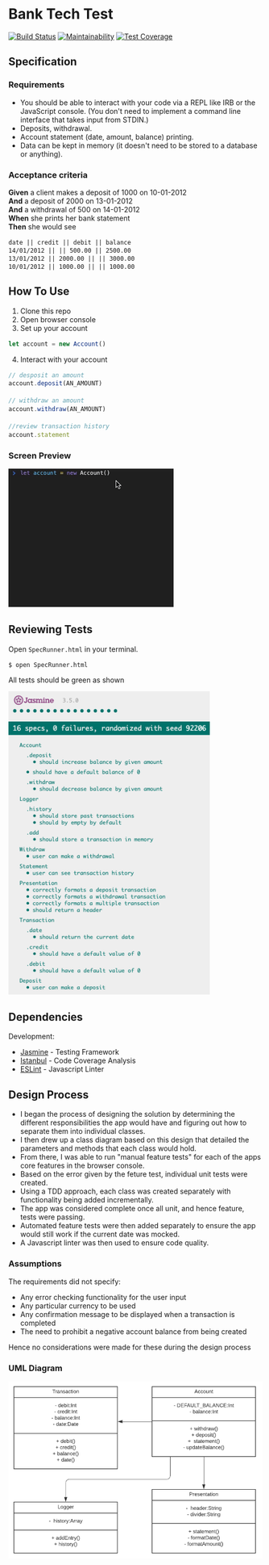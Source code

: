 # Bank Tech Test
[![Build Status](https://travis-ci.org/ad13380/bank_tech_test.svg?branch=master)](https://travis-ci.org/ad13380/bank_tech_test)
[![Maintainability](https://api.codeclimate.com/v1/badges/283f334c3b3917e51c31/maintainability)](https://codeclimate.com/github/ad13380/bank_tech_test/maintainability)
[![Test Coverage](https://api.codeclimate.com/v1/badges/283f334c3b3917e51c31/test_coverage)](https://codeclimate.com/github/ad13380/bank_tech_test/test_coverage)
## Specification

### Requirements

* You should be able to interact with your code via a REPL like IRB or the JavaScript console.  (You don't need to implement a command line interface that takes input from STDIN.)
* Deposits, withdrawal.
* Account statement (date, amount, balance) printing.
* Data can be kept in memory (it doesn't need to be stored to a database or anything).

### Acceptance criteria

**Given** a client makes a deposit of 1000 on 10-01-2012  
**And** a deposit of 2000 on 13-01-2012  
**And** a withdrawal of 500 on 14-01-2012  
**When** she prints her bank statement  
**Then** she would see

```
date || credit || debit || balance
14/01/2012 || || 500.00 || 2500.00
13/01/2012 || 2000.00 || || 3000.00
10/01/2012 || 1000.00 || || 1000.00
```
## How To Use
1. Clone this repo
2. Open browser console
3. Set up your account
  ```js
  let account = new Account()
  ```
4. Interact with your account
  ```js
  // desposit an amount
  account.deposit(AN_AMOUNT)
  
  // withdraw an amount
  account.withdraw(AN_AMOUNT)
  
  //review transaction history
  account.statement
  ```
### Screen Preview
<img src="./images/screen_recording.gif">

## Reviewing Tests
Open `SpecRunner.html` in your terminal. 
```
$ open SpecRunner.html
```
All tests should be green as shown

<img src="./images/jasmine_tests.png" width="400">

## Dependencies
Development:
- [Jasmine](https://jasmine.github.io/index.html) - Testing Framework
- [Istanbul](https://istanbul.js.org/) - Code Coverage Analysis
- [ESLint](https://eslint.org/) - Javascript Linter

## Design Process

- I began the process of designing the solution by determining the different responsibilities the app would have and figuring out how to separate them into individual classes. 
- I then drew up a class diagram based on this design that detailed the parameters and methods that each class would hold. 
- From there, I was able to run "manual feature tests" for each of the apps core features in the browser console.
- Based on the error given by the feture test, individual unit tests were created.
- Using a TDD approach, each class was created separately with functionality being added incrementally.
- The app was considered complete once all unit, and hence feature, tests were passing.
- Automated feature tests were then added separately to ensure the app would still work if the current date was mocked.
- A Javascript linter was then used to ensure code quality.

### Assumptions

The requirements did not specify:

- Any error checking functionality for the user input
- Any particular currency to be used
- Any confirmation message to be displayed when a transaction is completed
- The need to prohibit a negative account balance from being created

Hence no considerations were made for these during the design process

### UML Diagram
<img src="./images/UML_diagram.png" width="700">
